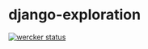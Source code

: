django-exploration
==================

[![wercker status](https://app.wercker.com/status/1214d2721a8067c769e57e263fba487e/m "wercker status")](https://app.wercker.com/project/bykey/1214d2721a8067c769e57e263fba487e)



